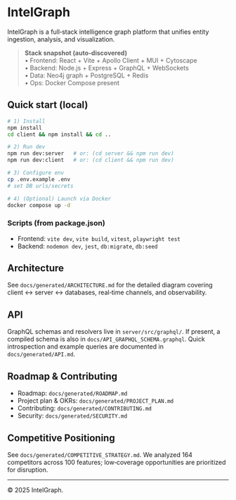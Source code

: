 # IntelGraph

IntelGraph is a full‑stack intelligence graph platform that unifies entity ingestion, analysis, and visualization.

> **Stack snapshot (auto‑discovered)**  
> • Frontend: React + Vite + Apollo Client + MUI + Cytoscape  
> • Backend: Node.js + Express + GraphQL + WebSockets  
> • Data: Neo4j graph + PostgreSQL + Redis  
> • Ops: Docker Compose present

## Quick start (local)

```bash
# 1) Install
npm install
cd client && npm install && cd ..

# 2) Run dev
npm run dev:server   # or: (cd server && npm run dev)
npm run dev:client   # or: (cd client && npm run dev)

# 3) Configure env
cp .env.example .env
# set DB urls/secrets

# 4) (Optional) Launch via Docker
docker compose up -d
```

### Scripts (from package.json)

- Frontend: `vite dev`, `vite build`, `vitest`, `playwright test`
- Backend: `nodemon dev`, `jest`, `db:migrate`, `db:seed`

## Architecture

See `docs/generated/ARCHITECTURE.md` for the detailed diagram covering client ↔ server ↔ databases, real‑time channels, and observability.

## API

GraphQL schemas and resolvers live in `server/src/graphql/`. If present, a compiled schema is also in `docs/API_GRAPHQL_SCHEMA.graphql`. Quick introspection and example queries are documented in `docs/generated/API.md`.

## Roadmap & Contributing

- Roadmap: `docs/generated/ROADMAP.md`
- Project plan & OKRs: `docs/generated/PROJECT_PLAN.md`
- Contributing: `docs/generated/CONTRIBUTING.md`
- Security: `docs/generated/SECURITY.md`

## Competitive Positioning

See `docs/generated/COMPETITIVE_STRATEGY.md`. We analyzed 164 competitors across 100 features; low‑coverage opportunities are prioritized for disruption.

---

© 2025 IntelGraph.

